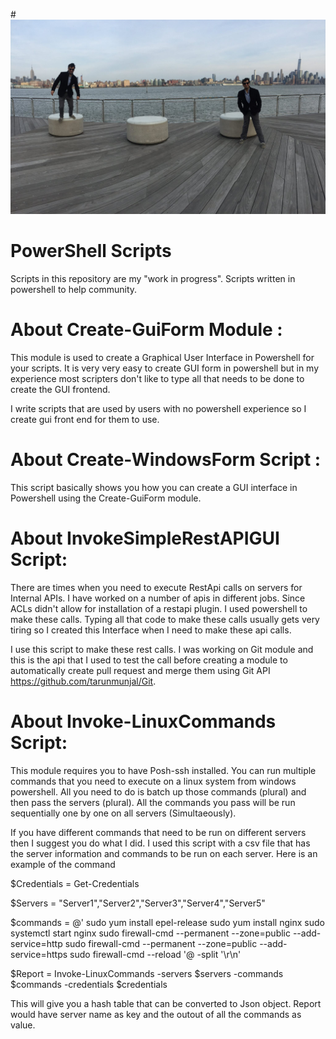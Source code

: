 #![tarun](tarun.jpg)
# PowerShell Scripts
Scripts in this repository are my "work in progress". 
Scripts written in powershell to help community.

About Create-GuiForm Module :
=============================
  This module is used to create a Graphical User Interface in Powershell for your scripts. It is very very easy to create GUI form in powershell but in my experience most scripters don't like to type all that needs to be done to create the GUI frontend.
  
  I write scripts that are used by users with no powershell experience so I create gui front end for them to use.


About Create-WindowsForm Script :
=================================
  This script basically shows you how you can create a GUI interface in Powershell using the Create-GuiForm module.


About InvokeSimpleRestAPIGUI Script:
====================================
  There are times when you need to execute RestApi calls on servers for Internal APIs. I have worked on a number of apis in different jobs. Since ACLs didn't allow for installation of a restapi plugin. I used powershell to make these calls. Typing all that code to make these calls usually gets very tiring so I created this Interface when I need to make these api calls.
  
  I use this script to make these rest calls. I was working on Git module and this is the api that I used to test the call before creating a module to automatically create pull request and merge them using Git API https://github.com/tarunmunjal/Git. 

About Invoke-LinuxCommands Script:
====================================
This module requires you to have Posh-ssh installed. You can run multiple commands that you need to execute on a linux system from windows powershell. All you need to do is batch up those commands (plural) and then pass the servers (plural). All the commands you pass will be run sequentially one by one on all servers (Simultaeously). 

If you have different commands that need to be run on different servers then I suggest you do what I did. I used this script with a csv file that has the server information and commands to be run on each server. 
Here is an example of the command

$Credentials = Get-Credentials

$Servers = "Server1","Server2","Server3","Server4","Server5"

$commands = @'
sudo yum install epel-release
sudo yum install nginx
sudo systemctl start nginx
sudo firewall-cmd --permanent --zone=public --add-service=http 
sudo firewall-cmd --permanent --zone=public --add-service=https
sudo firewall-cmd --reload
'@ -split '\r\n'

$Report = Invoke-LinuxCommands -servers $servers -commands $commands -credentials $credentials

This will give you a hash table that can be converted to Json object. Report would have server name as key and the outout of all the commands as value.
